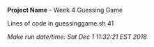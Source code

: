 **Project Name** - Week 4 Guessing Game

Lines of code in guessinggame.sh 
41
 
*Make run date/time: Sat Dec  1 11:32:21 EST 2018*
